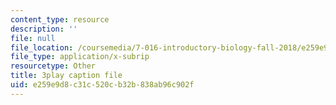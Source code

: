 ```yaml
---
content_type: resource
description: ''
file: null
file_location: /coursemedia/7-016-introductory-biology-fall-2018/e259e9d8c31c520cb32b838ab96c902f_7xJPSuSVmSk.vtt
file_type: application/x-subrip
resourcetype: Other
title: 3play caption file
uid: e259e9d8-c31c-520c-b32b-838ab96c902f
---
```

